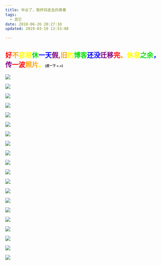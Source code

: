 ```yaml
---
title: 毕业了，致终将逝去的青春
tags:
  - 其它
date: 2018-06-26 20:27:10
updated: 2019-03-19 13:53:08

---
```

## <font color = red>好</font><font color = orange>不</font><font color = Yellow>容易</font><font color = grenn>休</font><font color = blue>一天</font><font color = purple>假</font><font color = red>,</font><font color = orange>旧</font><font color = Yellow>的</font><font color = grenn>博客</font><font color = blue>还没</font><font color = purple>迁移</font><font color = red>完</font><font color = orange>。</font><font color = Yellow>休息</font><font color = grenn>之余</font><font color = blue>，</font><font color = purple>传</font><font color = red>一波</font><font color = orange>照片</font><font color = Yellow>。</font><font size = 1>(皮一下 =.=)</font>
![](//image.seeln.com/images/IMG_20180620_191951.jpg)
<!--more-->
![](//image.seeln.com/images/IMG_20180619_143107.jpg)

![](//image.seeln.com/images/IMG_20180619_185605.jpg)

![](//image.seeln.com/images/IMG_20180619_185548.jpg)

![](//image.seeln.com/images/IMG_20180621_161905.jpg)

![](//image.seeln.com/images/IMG_20180621_161936.jpg)

![](//image.seeln.com/images/IMG_20180622_093118.jpg)

![](//image.seeln.com/images/IMG_20180622_093154.jpg)

![](//image.seeln.com/images/IMG_20180622_093208.jpg)

![](//image.seeln.com/images/IMG_20180622_093222.jpg)

![](//image.seeln.com/images/IMG_20180622_093236.jpg)

![](//image.seeln.com/images/IMG_20180622_093240.jpg)

![](//image.seeln.com/images/IMG_20180622_093306.jpg)

![](//image.seeln.com/images/IMG_20180622_093442.jpg)

![](//image.seeln.com/images/IMG_20180622_093828.jpg)

![](//image.seeln.com/images/IMG_20180624_223512.jpg)

![](//image.seeln.com/images/IMG_20180624_223524.jpg)

![](//image.seeln.com/images/IMG_20180624_223539.jpg)

![](//image.seeln.com/images/IMG_20180626_202249.jpg)

![](//image.seeln.com/images/IMG_20180704_202403.jpg)




